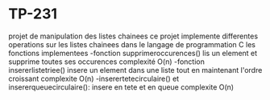 # TP-231
projet de manipulation des listes chainees
ce projet implemente differentes operations sur les listes chainees dans le langage de programmation C
les fonctions implementees
-fonction supprimeroccurences()
lis un element et supprime toutes ses occurences
complexité O(n)
-fonction insererlistetriee()
insere un element dans une liste
tout en maintenant l'ordre croissant
complexite O(n)
-inserertetecirculaire() et insererqueuecirculaire(): insere en tete et en queue
complexite O(n)
